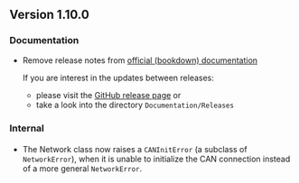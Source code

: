 ## Version 1.10.0

### Documentation

- Remove release notes from [official (bookdown) documentation](https://mytoolit.github.io/ICOc/)

  If you are interest in the updates between releases:

  - please visit the [GitHub release page](https://github.com/mytoolit/ICOc/releases) or
  - take a look into the directory `Documentation/Releases`

### Internal

####

- The Network class now raises a `CANInitError` (a subclass of `NetworkError`), when it is unable to initialize the CAN connection instead of a more general `NetworkError`.
